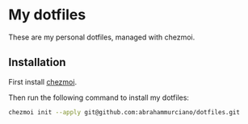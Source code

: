 # My dotfiles

These are my personal dotfiles, managed with chezmoi.

## Installation

First install [chezmoi](https://chezmoi.io/).

Then run the following command to install my dotfiles:

```sh
chezmoi init --apply git@github.com:abrahammurciano/dotfiles.git
```
